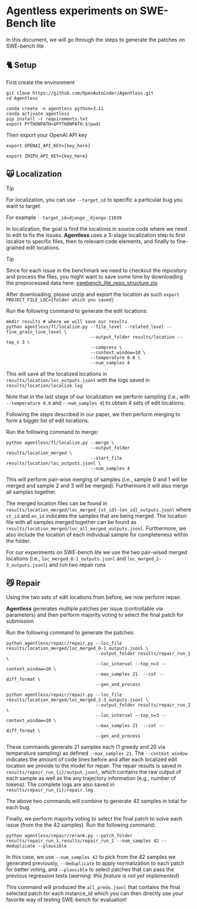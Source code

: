 # Agentless experiments on SWE-Bench lite 

In this document, we will go through the steps to generate the patches on SWE-bench lite

## 🐈 Setup

First create the environment 

```shell
git clone https://github.com/OpenAutoCoder/Agentless.git
cd Agentless

conda create -n agentless python=3.11 
conda activate agentless
pip install -r requirements.txt
export PYTHONPATH=$PYTHONPATH:$(pwd)
```

Then export your OpenAI API key 
```shell
export OPENAI_API_KEY={key_here}
```
```shell
export ZHIPU_API_KEY={key_here}
```


## 🙀 Localization 

> [!TIP]
> 
> For localization, you can use `--target_id` to specific a particular bug you want to target. 
> 
> For example `--target_id=django__django-11039`

In localization, the goal is find the locations in source code where we need to edit to fix the issues. 
**Agentless** uses a 3-stage localization step to first localize to specific files, then to relevant code elements, and finally to fine-grained edit locations.

> [!TIP]
> 
> Since for each issue in the benchmark we need to checkout the repository and process the files, you might want to save some time by downloading the preprocessed data here: [swebench_lite_repo_structure.zip](https://github.com/OpenAutoCoder/Agentless/releases/tag/v0.1.0)
>
> After downloading, please unzip and export the location as such `export PROJECT_FILE_LOC={folder which you saved}`

Run the following command to generate the edit locations: 

```shell
mkdir results # where we will save our results
python agentless/fl/localize.py --file_level --related_level --fine_grain_line_level \
                                --output_folder results/location --top_n 3 \
                                --compress \
                                --context_window=10 \
                                --temperature 0.8 \
                                --num_samples 4
```

This will save all the localized locations in  `results/location/loc_outputs.jsonl` with the logs saved in `results/location/localize.log`

Note that in the last stage of our localization we perform sampling (i.e., with `--temperature 0.8` and `--num_samples 4`) to obtain 4 sets of edit locations.

Following the steps described in our paper, we then perform merging to form a bigger list of edit locations.

Run the following command to merge:

```shell
python agentless/fl/localize.py --merge \
                                --output_folder results/location_merged \
                                --start_file results/location/loc_outputs.jsonl \
                                --num_samples 4
```

This will perform pair-wise merging of samples (i.e., sample 0 and 1 will be merged and sample 2 and 3 will be merged). Furthermore it will also merge all samples together. 

The merged location files can be found in `results/location_merged/loc_merged_{st_id}-{en_id}_outputs.jsonl` where `st_id` and `en_id` indicates the samples that are being merged. The location file with all samples merged together can be found as `results/location_merged/loc_all_merged_outputs.jsonl`. Furthermore, we also include the location of each individual sample for completeness within the folder. 

For our experiments on SWE-bench lite we use the two pair-wised merged locations (i.e., `loc_merged_0-1_outputs.jsonl` and `loc_merged_2-3_outputs.jsonl`) and run two repair runs

## 😼 Repair

Using the two sets of edit locations from before, we now perform repair. 

**Agentless** generates multiple patches per issue (controllable via parameters) and then perform majority voting to select the final patch for submission 

Run the following command to generate the patches:

```shell
python agentless/repair/repair.py --loc_file results/location_merged/loc_merged_0-1_outputs.jsonl \
                                  --output_folder results/repair_run_1 \
                                  --loc_interval --top_n=3 --context_window=10 \
                                  --max_samples 21  --cot --diff_format \
                                  --gen_and_process 
```

```shell
python agentless/repair/repair.py --loc_file results/location_merged/loc_merged_2-3_outputs.jsonl \
                                  --output_folder results/repair_run_2 \
                                  --loc_interval --top_n=3 --context_window=10 \
                                  --max_samples 21  --cot --diff_format \
                                  --gen_and_process 
```

These commands generate 21 samples each (1 greedy and 20 via temperature sampling) as defined `--max_samples 21`. The `--context_window` indicates the amount of code lines before and after each localized edit location we provide to the model for repair. The repair results is saved in `results/repair_run_{i}/output.jsonl`, which contains the raw output of each sample as well as the any trajectory information (e.g., number of tokens). The complete logs are also saved in `results/repair_run_{i}/repair.log` 

The above two commands will combine to generate 42 samples in total for each bug. 

Finally, we perform majority voting to select the final patch to solve each issue (from the the 42 samples). Run the following command:

```shell
python agentless/repair/rerank.py --patch_folder results/repair_run_1,results/repair_run_2 --num_samples 42 --deduplicate --plausible
```

In this case, we use `--num_samples 42` to pick from the 42 samples we generated previously, `--deduplicate` to apply normalization to each patch for better voting, and `--plausible` to select patches that can pass the previous regression tests (*warning: this feature is not yet implemented*)

This command will produced the `all_preds.jsonl` that contains the final selected patch for each instance_id which you can then directly use your favorite way of testing SWE-bench for evaluation!